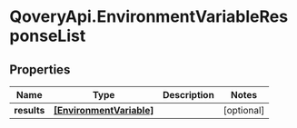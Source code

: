 # QoveryApi.EnvironmentVariableResponseList

## Properties

Name | Type | Description | Notes
------------ | ------------- | ------------- | -------------
**results** | [**[EnvironmentVariable]**](EnvironmentVariable.md) |  | [optional] 


